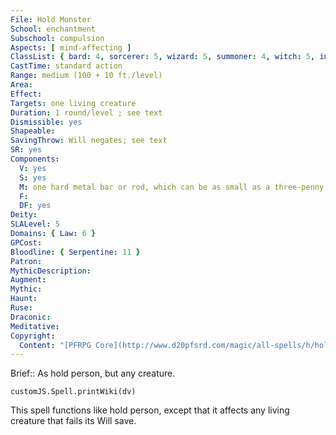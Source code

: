 ```yaml
---
File: Hold Monster
School: enchantment
Subschool: compulsion
Aspects: [ mind-affecting ]
ClassList: { bard: 4, sorcerer: 5, wizard: 5, summoner: 4, witch: 5, inquisitor: 4, summoner: 4, witch: 5, occultist: 4, psychic: 5, mesmerist: 4, unchained summoner: 5, medium: 4 }
CastTime: standard action
Range: medium (100 + 10 ft./level)
Area: 
Effect: 
Targets: one living creature
Duration: 1 round/level ; see text
Dismissible: yes
Shapeable: 
SavingThrow: Will negates; see text
SR: yes
Components:
  V: yes
  S: yes
  M: one hard metal bar or rod, which can be as small as a three-penny nail
  F: 
  DF: yes
Deity: 
SLALevel: 5
Domains: { Law: 6 }
GPCost: 
Bloodline: { Serpentine: 11 }
Patron: 
MythicDescription: 
Augment: 
Mythic: 
Haunt: 
Ruse: 
Draconic: 
Meditative: 
Copyright:
  Content: "[PFRPG Core](http://www.d20pfsrd.com/magic/all-spells/h/hold-monster)"
---
```

Brief:: As hold person, but any creature.

```dataviewjs
customJS.Spell.printWiki(dv)
```

This spell functions like hold person, except that it affects any living creature that fails its Will save.
